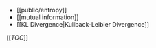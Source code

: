 * [[public/entropy]]
* [[mutual information]]
* [[KL Divergence|Kullback-Leibler Divergence]]

[[_TOC_]]